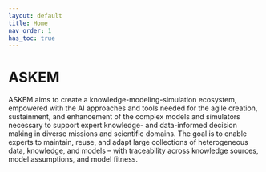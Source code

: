 ```yaml
---
layout: default
title: Home
nav_order: 1
has_toc: true
---
```


# ASKEM

ASKEM aims to create a knowledge-modeling-simulation ecosystem, empowered with the AI approaches and tools needed for the agile creation, sustainment, and enhancement of the complex models and simulators necessary to support expert knowledge- and data-informed decision making in diverse missions and scientific domains. The goal is to enable experts to maintain, reuse, and adapt large collections of heterogeneous data, knowledge, and models – with traceability across knowledge sources, model assumptions, and model fitness.
